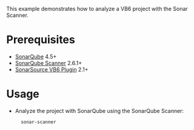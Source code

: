This example demonstrates how to analyze a VB6 project with the Sonar Scanner.

Prerequisites
=============
* [SonarQube](http://www.sonarqube.org/downloads/) 4.5+
* [SonarQube Scanner](http://docs.sonarqube.org/display/SCAN/Analyzing+with+SonarQube+Scanner) 2.6.1+
* [SonarSource VB6 Plugin](http://www.sonarsource.com/products/plugins/languages/visual-basic-6/) 2.1+

Usage
=====
* Analyze the project with SonarQube using the SonarQube Scanner:

        sonar-scanner
